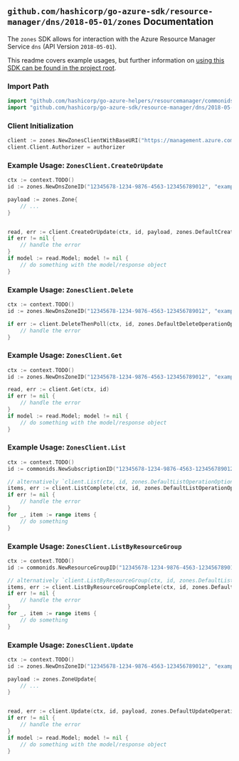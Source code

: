 
## `github.com/hashicorp/go-azure-sdk/resource-manager/dns/2018-05-01/zones` Documentation

The `zones` SDK allows for interaction with the Azure Resource Manager Service `dns` (API Version `2018-05-01`).

This readme covers example usages, but further information on [using this SDK can be found in the project root](https://github.com/hashicorp/go-azure-sdk/tree/main/docs).

### Import Path

```go
import "github.com/hashicorp/go-azure-helpers/resourcemanager/commonids"
import "github.com/hashicorp/go-azure-sdk/resource-manager/dns/2018-05-01/zones"
```


### Client Initialization

```go
client := zones.NewZonesClientWithBaseURI("https://management.azure.com")
client.Client.Authorizer = authorizer
```


### Example Usage: `ZonesClient.CreateOrUpdate`

```go
ctx := context.TODO()
id := zones.NewDnsZoneID("12345678-1234-9876-4563-123456789012", "example-resource-group", "dnsZoneValue")

payload := zones.Zone{
	// ...
}


read, err := client.CreateOrUpdate(ctx, id, payload, zones.DefaultCreateOrUpdateOperationOptions())
if err != nil {
	// handle the error
}
if model := read.Model; model != nil {
	// do something with the model/response object
}
```


### Example Usage: `ZonesClient.Delete`

```go
ctx := context.TODO()
id := zones.NewDnsZoneID("12345678-1234-9876-4563-123456789012", "example-resource-group", "dnsZoneValue")

if err := client.DeleteThenPoll(ctx, id, zones.DefaultDeleteOperationOptions()); err != nil {
	// handle the error
}
```


### Example Usage: `ZonesClient.Get`

```go
ctx := context.TODO()
id := zones.NewDnsZoneID("12345678-1234-9876-4563-123456789012", "example-resource-group", "dnsZoneValue")

read, err := client.Get(ctx, id)
if err != nil {
	// handle the error
}
if model := read.Model; model != nil {
	// do something with the model/response object
}
```


### Example Usage: `ZonesClient.List`

```go
ctx := context.TODO()
id := commonids.NewSubscriptionID("12345678-1234-9876-4563-123456789012")

// alternatively `client.List(ctx, id, zones.DefaultListOperationOptions())` can be used to do batched pagination
items, err := client.ListComplete(ctx, id, zones.DefaultListOperationOptions())
if err != nil {
	// handle the error
}
for _, item := range items {
	// do something
}
```


### Example Usage: `ZonesClient.ListByResourceGroup`

```go
ctx := context.TODO()
id := commonids.NewResourceGroupID("12345678-1234-9876-4563-123456789012", "example-resource-group")

// alternatively `client.ListByResourceGroup(ctx, id, zones.DefaultListByResourceGroupOperationOptions())` can be used to do batched pagination
items, err := client.ListByResourceGroupComplete(ctx, id, zones.DefaultListByResourceGroupOperationOptions())
if err != nil {
	// handle the error
}
for _, item := range items {
	// do something
}
```


### Example Usage: `ZonesClient.Update`

```go
ctx := context.TODO()
id := zones.NewDnsZoneID("12345678-1234-9876-4563-123456789012", "example-resource-group", "dnsZoneValue")

payload := zones.ZoneUpdate{
	// ...
}


read, err := client.Update(ctx, id, payload, zones.DefaultUpdateOperationOptions())
if err != nil {
	// handle the error
}
if model := read.Model; model != nil {
	// do something with the model/response object
}
```
